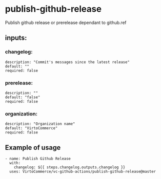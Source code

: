 # publish-github-release

Publish github release or prerelease dependant to github.ref

## inputs:

### changelog:

    description: "Commit's messages since the latest release"
    default: ""
    required: false

### prerelease:

    description: ""
    default: "false"
    required: false

### organization:

    description: "Organization name"
    default: "VirtoCommerce"
    required: false

## Example of usage

```
- name: Publish Github Release
  with:
    changelog: ${{ steps.changelog.outputs.changelog }}
  uses: VirtoCommerce/vc-github-actions/publish-github-release@master
```
